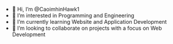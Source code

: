 - 👋 Hi, I’m @CaoimhinHawk1
- 👀 I’m interested in Programming and Engineering
- 🌱 I’m currently learning Website and Application Development
- 💞️ I’m looking to collaborate on projects with a focus on Web Development

<!---
CaoimhinHawk1/CaoimhinHawk1 is a ✨ special ✨ repository because its `README.md` (this file) appears on your GitHub profile.
You can click the Preview link to take a look at your changes.
--->

